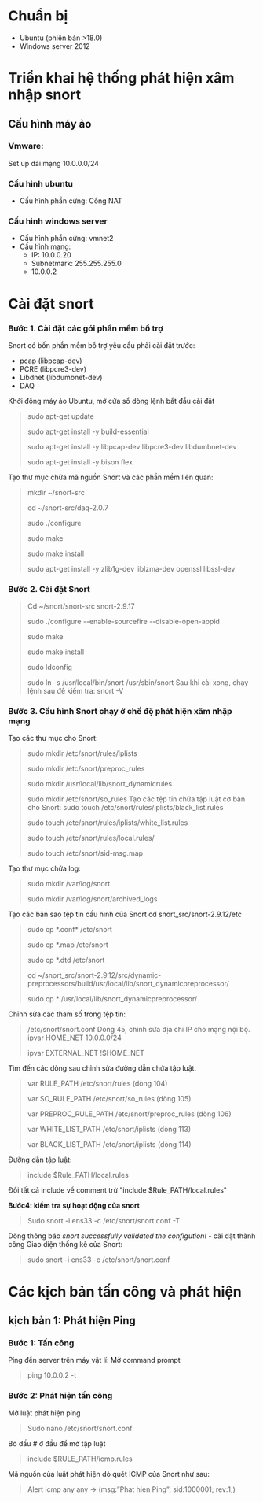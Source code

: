 # Chuẩn bị
* Ubuntu (phiên bản >18.0)
* Windows server 2012

# Triển khai hệ thống phát hiện xâm nhập snort
## Cấu hình máy ảo
### Vmware:
Set up dải mạng 10.0.0.0/24
### Cấu hình ubuntu
* Cấu hình phần cứng: Cổng NAT
### Cấu hình windows server
* Cấu hình phần cứng: vmnet2
* Cấu hình mạng: 
    * IP: 10.0.0.20
    * Subnetmark: 255.255.255.0
    * 10.0.0.2
# Cài đặt snort
### **Bước 1. Cài đặt các gói phần mềm bổ trợ**
Snort có bốn phần mềm bổ trợ yêu cầu phải cài đặt trước:
* pcap (libpcap-dev)
* PCRE (libpcre3-dev)
* Libdnet (libdumbnet-dev)
* DAQ

Khởi động máy ảo Ubuntu, mở cửa sổ dòng lệnh bắt đầu cài đặt
> sudo apt-get update
>
> sudo apt-get install -y build-essential
>
>sudo apt-get install -y libpcap-dev libpcre3-dev libdumbnet-dev
>
>sudo apt-get install -y bison flex

Tạo thư mục chứa mã nguồn Snort và các phần mềm liên quan:
> mkdir ~/snort-src
>
>cd ~/snort-src/daq-2.0.7
>
>sudo ./configure
>
>sudo make
>
>sudo make install
>
>sudo apt-get install -y zlib1g-dev liblzma-dev openssl libssl-dev

### **Bước 2. Cài đặt Snort**
>Cd ~/snort/snort-src snort-2.9.17
>
>sudo ./configure --enable-sourcefire --disable-open-appid 
>
>sudo make
>
>sudo make install
>
>sudo ldconfig
>
>sudo ln -s /usr/local/bin/snort /usr/sbin/snort
Sau khi cài xong, chạy lệnh sau để kiểm tra:
> snort -V
### **Bước 3. Cấu hình Snort chạy ở chế độ phát hiện xâm nhập mạng**
Tạo các thư mục cho Snort:
>sudo mkdir /etc/snort/rules/iplists
>
>sudo mkdir /etc/snort/preproc_rules
>
>sudo mkdir /usr/local/lib/snort_dynamicrules
>
>sudo mkdir /etc/snort/so_rules
Tạo các tệp tin chứa tập luật cơ bản cho Snort:
>sudo touch /etc/snort/rules/iplists/black_list.rules
>
>sudo touch /etc/snort/rules/iplists/white_list.rules
>
>sudo touch /etc/snort/rules/local.rules/
>
>sudo touch /etc/snort/sid-msg.map

Tạo thư mục chứa log:
>sudo mkdir /var/log/snort
>
>sudo mkdir /var/log/snort/archived_logs

Tạo các bản sao tệp tin cấu hình của Snort
cd snort_src/snort-2.9.12/etc
>sudo cp \*.conf* /etc/snort
>
>sudo cp *.map /etc/snort
>
>sudo cp *.dtd /etc/snort
>
>cd ~/snort_src/snort-2.9.12/src/dynamic-preprocessors/build/usr/local/lib/snort_dynamicpreprocessor/
>
>sudo cp * /usr/local/lib/snort_dynamicpreprocessor/

Chỉnh sửa các tham số trong tệp tin:
>/etc/snort/snort.conf
Dòng 45, chỉnh sửa địa chỉ IP cho mạng nội bộ.
>ipvar HOME_NET 10.0.0.0/24
>
>ipvar EXTERNAL_NET !$HOME_NET
>
Tìm đến các dòng sau chỉnh sửa đường dẫn chứa tập luật.
>var RULE_PATH /etc/snort/rules (dòng 104)
>
>var SO_RULE_PATH /etc/snort/so_rules (dòng 105)
>
>var PREPROC_RULE_PATH /etc/snort/preproc_rules (dòng 106)
>
>var WHITE_LIST_PATH /etc/snort/iplists (dòng 113)
>
>var BLACK_LIST_PATH /etc/snort/iplists (dòng 114)
>
Đường dẫn tập luật:
>include $Rule_PATH/local.rules
>
Đổi tất cả include về comment trừ "include $Rule_PATH/local.rules"

**Bước4: kiểm tra sự hoạt động của snort**
>Sudo snort -i ens33 -c /etc/snort/snort.conf -T
>
Dòng thông báo *snort successfully validated the configution!* - cài đặt thành công
Giao diện thống kê của Snort:
>sudo snort -i ens33 -c /etc/snort/snort.conf
# Các kịch bản tấn công và phát hiện
## kịch bản 1: Phát hiện Ping
### Bước 1: Tấn công
Ping đến server trên máy vật lí:
Mở command prompt
>ping 10.0.0.2 -t
### Bước 2: Phát hiện tấn công
Mở luật phát hiện ping
>Sudo nano /etc/snort/snort.conf
>
Bỏ dấu # ở đầu để mở tập luật
>include $RULE_PATH/icmp.rules
>
Mã nguồn của luật phát hiện dò quét ICMP của Snort như sau:
>Alert icmp any any -> (msg:”Phat hien Ping”; sid:1000001; rev:1;)
>
